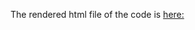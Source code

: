 The rendered html file of the code is [here:](https://ssozcan.github.io/PracticalMachineLearning/Practical_ML_Project.html) 